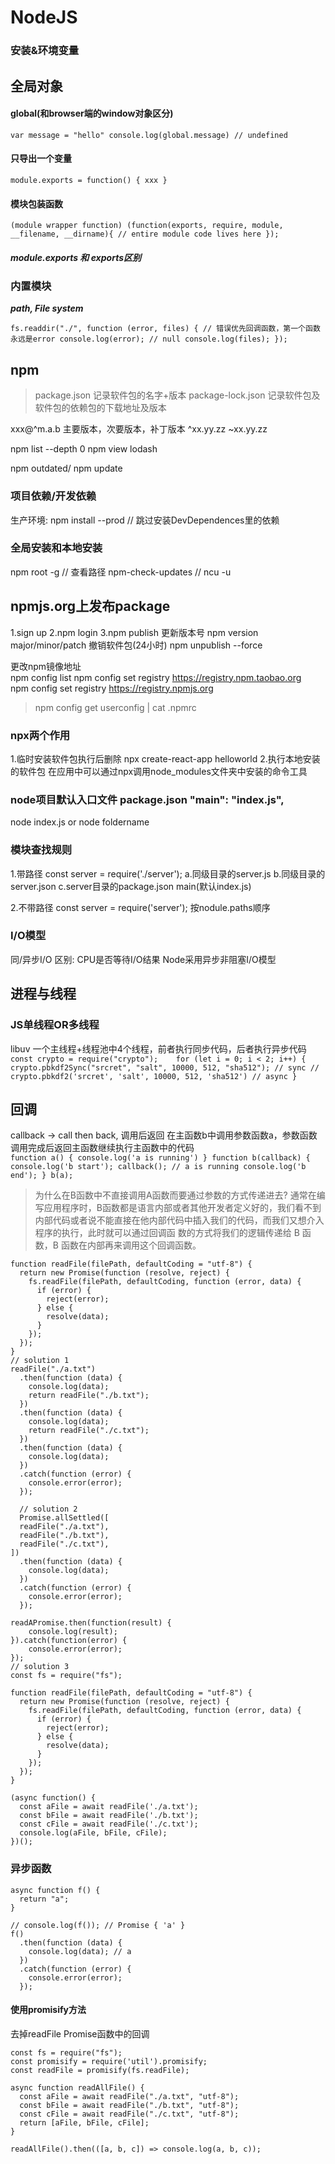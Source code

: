 # NodeJS

### 安装&环境变量

## 全局对象
#### global(和browser端的window对象区分)

 `var message = "hello"
console.log(global.message) // undefined
`

#### 只导出一个变量
`module.exports = function() { xxx }`


#### 模块包装函数
`(module wrapper function)
(function(exports, require, module, __filename, __dirname){
	// entire module code lives here
});
`
##### module.exports 和 exports区别


### 内置模块 
***path, File system***

`fs.readdir("./", function (error, files) {
    // 错误优先回调函数，第一个函数永远是error
  console.log(error); // null
  console.log(files);
});`

## npm
>package.json 记录软件包的名字+版本
package-lock.json 记录软件包及软件包的依赖包的下载地址及版本


xxx@^m.a.b 主要版本，次要版本，补丁版本
^xx.yy.zz
~xx.yy.zz

npm list --depth 0
npm view lodash

npm outdated/ npm update

### 项目依赖/开发依赖
生产环境: npm install --prod // 跳过安装DevDependences里的依赖

### 全局安装和本地安装
npm root -g // 查看路径
npm-check-updates // ncu -u


## npmjs.org上发布package
1.sign up 2.npm login 3.npm publish
更新版本号
npm version major/minor/patch
撤销软件包(24小时)
npm unpublish <pkg> --force

更改npm镜像地址   
npm config list
npm config set registry https://registry.npm.taobao.org  
npm config set registry https://registry.npmjs.org
>npm config get userconfig | cat .npmrc

### npx两个作用
1.临时安装软件包执行后删除 npx create-react-app helloworld
2.执行本地安装的软件包 在应用中可以通过npx调用node_modules文件夹中安装的命令工具


### node项目默认入口文件 package.json "main": "index.js",
node index.js or node foldername

### 模块查找规则
1.带路径
const server = require('./server');
a.同级目录的server.js
b.同级目录的server.json
c.server目录的package.json main(默认index.js)

2.不带路径
const server = require('server');
按nodule.paths顺序

### I/O模型
同/异步I/O 区别: CPU是否等待I/O结果
Node采用异步非阻塞I/O模型

## 进程与线程
### JS单线程OR多线程 
libuv
一个主线程+线程池中4个线程，前者执行同步代码，后者执行异步代码  
`const crypto = require("crypto");   
 for (let i = 0; i < 2; i++) {
  crypto.pbkdf2Sync("srcret", "salt", 10000, 512, "sha512"); // sync
  // crypto.pbkdf2('srcret', 'salt', 10000, 512, 'sha512') // async
}
`

## 回调
callback -> call then back, 调用后返回
在主函数b中调用参数函数a，参数函数调用完成后返回主函数继续执行主函数中的代码   
`
function a() {
    console.log('a is running')
}
function b(callback) {
    console.log('b start');
    callback(); // a is running
    console.log('b end');
}
b(a);
`
>为什么在B函数中不直接调用A函数而要通过参数的方式传递进去?
通常在编写应用程序时，B函数都是语言内部或者其他开发者定义好的，我们看不到内部代码或者说不能直接在他内部代码中插入我们的代码，而我们又想介入程序的执行，此时就可以通过回调函
数的方式将我们的逻辑传递给 B 函数，B 函数在内部再来调用这个回调函数。

```
function readFile(filePath, defaultCoding = "utf-8") {
  return new Promise(function (resolve, reject) {
    fs.readFile(filePath, defaultCoding, function (error, data) {
      if (error) {
        reject(error);
      } else {
        resolve(data);
      }
    });
  });
}
// solution 1
readFile("./a.txt")
  .then(function (data) {
    console.log(data);
    return readFile("./b.txt");
  })
  .then(function (data) {
    console.log(data);
    return readFile("./c.txt");
  })
  .then(function (data) {
    console.log(data);
  })
  .catch(function (error) {
    console.error(error);
  });

  // solution 2
  Promise.allSettled([
  readFile("./a.txt"),
  readFile("./b.txt"),
  readFile("./c.txt"),
])
  .then(function (data) {
    console.log(data);
  })
  .catch(function (error) {
    console.error(error);
  });

readAPromise.then(function(result) {
    console.log(result);
}).catch(function(error) {
    console.error(error);
});
// solution 3
const fs = require("fs");

function readFile(filePath, defaultCoding = "utf-8") {
  return new Promise(function (resolve, reject) {
    fs.readFile(filePath, defaultCoding, function (error, data) {
      if (error) {
        reject(error);
      } else {
        resolve(data);
      }
    });
  });
}

(async function() {
  const aFile = await readFile('./a.txt');
  const bFile = await readFile('./b.txt');
  const cFile = await readFile('./c.txt');
  console.log(aFile, bFile, cFile);
})();
  ```

### 异步函数
```
async function f() {
  return "a";
}

// console.log(f()); // Promise { 'a' }
f()
  .then(function (data) {
    console.log(data); // a
  })
  .catch(function (error) {
    console.error(error);
  });
```

#### 使用promisify方法
去掉readFile Promise函数中的回调
```
const fs = require("fs");
const promisify = require('util').promisify;
const readFile = promisify(fs.readFile);

async function readAllFile() {
  const aFile = await readFile("./a.txt", "utf-8");
  const bFile = await readFile("./b.txt", "utf-8");
  const cFile = await readFile("./c.txt", "utf-8");
  return [aFile, bFile, cFile];
}

readAllFile().then(([a, b, c]) => console.log(a, b, c));
```